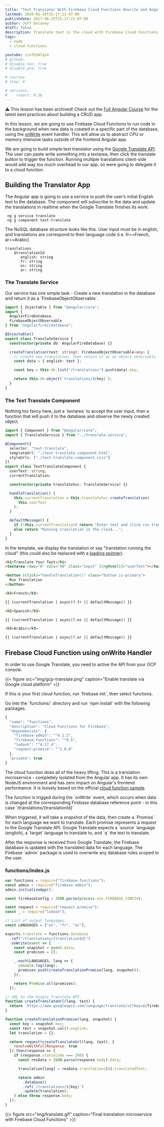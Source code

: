 ```yaml
---
title: "Text Translator With Firebase Cloud Functions Onwrite and Angular"
lastmod: 2020-02-10T15:17:21-07:00
publishdate: 2017-06-25T15:17:21-07:00
author: Jeff Delaney
draft: false
description: Translate text in the cloud with Firebase Cloud Functions
tags:
  - node
  - cloud-functions

youtube: zioTb3Alqz4
# github:
# disable_toc: true
# disable_qna: true

# courses
# step: 0

# versions:
#    rxdart: 0.20
---
```


⚠️ This lesson has been archived! Check out the
[Full Angular Course](/courses/angular) for the latest best practices about
building a CRUD app.

<p>In this lesson, we are going to use Firebase Cloud Functions to run code in the background when new data is created in a specific part of the database, using the <a href="https://firebase.google.com/docs/reference/functions/functions.database.RefBuilder#onWrite">onWrite</a> event handler. This will allow us to abstract CPU or memory intensive tasks outside of the frontend Angular app.</p>

<p>We are going to build simple text translator using the <a href="https://cloud.google.com/translate">Google Translate API</a>. The user can paste write something into a textarea, then click the translate button to trigger the function. Running multiple translations client-side would add way too much overhead to our app, so were going to delegate it to a cloud function. </p>

## Building the Translator App

<p>The Angular app is going to use a service to push the user’s initial English text to the database. The component will subscribe to the data and update the translations in realtime when the Google Translate finishes its work. </p>

```shell
 ng g service translate
 ng g component text-translate
```

<p>The NoSQL database structure looks like this. User input must be in english, and translations are correspond to their language code (i.e. fr==French, ar==Arabic)</p>

```
translations
    $translationId
       english: string
       fr: string
       es: string
       ar: string

```

### The Translate Service

<p>Our service has one simple task - Create a new translation in the database and return it as a `FirebaseObjectObservable`.</p>

```typescript
import { Injectable } from "@angular/core";
import {
  AngularFireDatabase,
  FirebaseObjectObservable
} from "angularfire2/database";

@Injectable()
export class TranslateService {
  constructor(private db: AngularFireDatabase) {}

  createTranslation(text: string): FirebaseObjectObservable<any> {
    // create new translation, then return it as an object observable
    const data = { english: text };

    const key = this.db.list("/translations").push(data).key;

    return this.db.object(`translations/${key}`);
  }
}
```

### The Text Translate Component

<p>Nothing too fancy here, just a `textarea` to accept the user input, then a function that will push it to the database and observe the newly created object. </p>

```typescript
import { Component } from "@angular/core";
import { TranslateService } from "../translate.service";

@Component({
  selector: "text-translate",
  templateUrl: "./text-translate.component.html",
  styleUrls: ["./text-translate.component.scss"]
})
export class TextTranslateComponent {
  userText: string;
  currentTranslation;

  constructor(private translateSvc: TranslateService) {}

  handleTranslation() {
    this.currentTranslation = this.translateSvc.createTranslation(
      this.userText
    );
  }

  defaultMessage() {
    if (!this.currentTranslation) return "Enter text and click run translation";
    else return "Running translation in the cloud...";
  }
}
```

<p>In the template, we display the translation or say "translation running the cloud" (this could also be replaced with a <a href="http://angularfirebase.com/lessons/show-loading-spinners-for-firebase-data/">loading spinner</a>). </p>

```html
<h1>Translate Your Text</h1>
<textarea rows="8" cols="40" class="input" [(ngModel)]="userText"></textarea>

<button (click)="handleTranslation()" class="button is-primary">
  Run Translation
</button>

<h3>French</h3>

{{ (currentTranslation | async)?.fr || defaultMessage() }}

<h3>Spanish</h3>

{{ (currentTranslation | async)?.es || defaultMessage() }}

<h3>Arabic</h3>

{{ (currentTranslation | async)?.ar || defaultMessage() }}
```

## Firebase Cloud Function using onWrite Handler

<p>In order to use Google Translate, you need to active the API from your GCP console.</p>

{{< figure src="img/gcp-translate.png" caption="Enable translate via Google cloud platform" >}}

<p>If this is your first cloud function, run `firebase init`, then select functions.</p>

<p>Go into the `functions/` directory and run `npm install` with the following packages. </p>

```js
{
  "name": "functions",
  "description": "Cloud Functions for Firebase",
  "dependencies": {
    "firebase-admin": "^4.1.2",
    "firebase-functions": "^0.5",
    "lodash": "^4.17.4",
    "request-promise": "^2.0.0"
  },
  "private": true
}
```

<p>The cloud function does all of the heavy lifting. This is a translation microservice - completely isolated from the Angular app. It has its own NodeJS environment and has zero impact on Angular's frontend performance. It is loosely based on the official <a href="https://github.com/firebase/functions-samples/tree/master/message-translation">cloud function sample</a>. </p>

<p>The function is trigged during the `onWrite` event, which occurs when data is changed at the corresponding Firebase database reference point - in this case `/translations/{translationId}`</p>

<p>When triggered, it will take a snapshot of the data, then create a `Promise` for each language we want to translate. Each promise represents a request to the Google Translate API. Google Translate expects a `source` language (english), a `target` language to translate to, and `q` the text to translate. </p>

<p>After the response is received from Google Translate, the Firebase database is updated with the translated data for each language. The Firebase `admin` package is used to overwrite any database rules scoped to the user. </p>

### functions/index.js

```js
var functions = require("firebase-functions");
const admin = require("firebase-admin");
admin.initializeApp();

const firebaseConfig = JSON.parse(process.env.FIREBASE_CONFIG);

const request = require("request-promise");
const _ = require("lodash");

// List of output languages.
const LANGUAGES = ["es", "fr", "ar"];

exports.translate = functions.database
  .ref("/translations/{translationId}")
  .onWrite(event => {
    const snapshot = event.data;
    const promises = [];

    _.each(LANGUAGES, lang => {
      console.log(lang);
      promises.push(createTranslationPromise(lang, snapshot));
    });

    return Promise.all(promises);
  });

// URL to the Google Translate API.
function createTranslateUrl(lang, text) {
  return `https://www.googleapis.com/language/translate/v2?key=${firebaseConfig.firebase.apiKey}&source=en&target=${lang}&q=${text}`;
}

function createTranslationPromise(lang, snapshot) {
  const key = snapshot.key;
  const text = snapshot.val().english;
  let translation = {};

  return request(createTranslateUrl(lang, text), {
    resolveWithFullResponse: true
  }).then(response => {
    if (response.statusCode === 200) {
      const resData = JSON.parse(response.body).data;

      translation[lang] = resData.translations[0].translatedText;

      return admin
        .database()
        .ref(`/translations/${key}`)
        .update(translation);
    } else throw response.body;
  });
}
```

{{< figure src="img/translate.gif" caption="Final translation microservice with Firebase Cloud Functions" >}}
